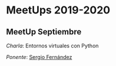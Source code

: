 # MeetUps 2019-2020

## MeetUp Septiembre

_Charla_: Entornos virtuales con Python

_Ponente_: [Sergio Fernández](mailto:serfer2@gmail.com)
